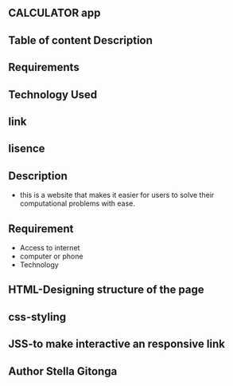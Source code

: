 ## CALCULATOR app

   ## Table of content Description
## Requirements
## Technology Used
## link
## lisence 
## Description
* this is a website that makes it easier for users to solve their computational problems with ease.
## Requirement
* Access to internet
* computer or phone
* Technology
## HTML-Designing structure of the page 
## css-styling
## JSS-to make interactive an responsive link
## Author Stella Gitonga 